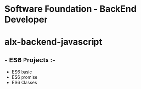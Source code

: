 # Software Foundation - BackEnd Developer
# alx-backend-javascript
## - ES6 Projects :-
- ES6 basic
- ES6 promise
- ES6 Classes